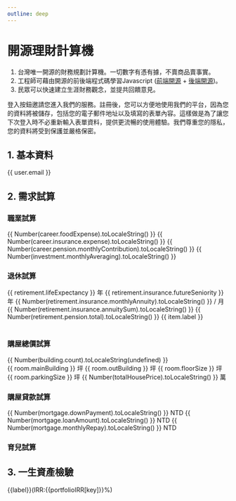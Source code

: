 ```yaml
---
outline: deep
---
```


# 開源理財計算機

1. 台灣唯一開源的財務規劃計算機。一切數字有憑有據，不賣商品賣事實。
2. 工程師可藉由開源的前後端程式碼學習Javascript (<a href="https://github.com/Chuiantw1212/econ-sense-vitepress" target="_blank">前端開源</a> + <a href="https://github.com/Chuiantw1212/econ-sense-ap-fastify-typescript" target="_blank">後端開源</a>)。
3. 民眾可以快速建立生涯財務觀念，並提共回饋意見。

<el-dialog v-model="dialogVisible" title="登入" :fullscreen="isFullScreen">
    登入按鈕邀請您進入我們的服務。註冊後，您可以方便地使用我們的平台，因為您的資料將被儲存，包括您的電子郵件地址以及填寫的表單內容。這樣做是為了讓您下次登入時不必重新輸入表單資料，提供更流暢的使用體驗。我們尊重您的隱私，您的資料將受到保護並嚴格保密。
    <div v-if="!user.uid" id="firebaseui-auth-container"></div>
</el-dialog>

## 1. 基本資料

<el-card>
    <template #header>
      <div class="card-header card-header--custom">
        <span>基本資料</span>
        <el-button v-if="!user.uid" @click="openSignInDialog()">登入</el-button>
        <el-button v-else @click="signOut()">登出</el-button>
      </div>
    </template>
    <el-form ref="ruleFormRef" :model="profile" :rules="profileRules" label-width="auto">
        <el-row>
            <el-col v-if="user.photoURL" :span="12">
                <el-form-item :label="user.displayName">
                    <el-avatar :src="user.photoURL"></el-avatar>
                </el-form-item>
            </el-col>
            <el-col v-if="user.email" :span="12">
                <el-form-item label="註冊信箱">
                    <el-text>{{ user.email }}</el-text>
                </el-form-item>
            </el-col>
        </el-row>
        <el-row>
            <el-col :span="12">
                <el-form-item label="出生日期" prop="dateOfBirth">
                    <el-date-picker
                        v-model="profile.dateOfBirth"
                        type="date"
                        placeholder="選擇出生日期"
                        @change="handleDateOfBirthChanged()"
                    />
                </el-form-item>
            </el-col>
            <el-col :span="12">
                <el-form-item label="性別" prop="gender">
                    <el-select v-model="profile.gender" placeholder="請選擇" @change="handleGenderChanged()">
                        <el-option v-for="item in genders":key="item.value":label="item.label" :value="item.value"/>
                    </el-select>
                </el-form-item>
            </el-col>
        </el-row>
        <el-row>
            <el-col :span="12">
                <el-form-item label="試算年齡" prop="lifeExpectancy" @change="onAgeChaged()">
                    <el-input-number v-model="profile.age" :min="0" :max="120" :disabled="true"/>
                </el-form-item>
            </el-col>
            <el-col :span="12">
                <el-form-item label="預估餘命" prop="lifeExpectancy">
                    <el-input-number v-model="profile.lifeExpectancy" :min="0" :max="120" :disabled="true"/>
                </el-form-item>
            </el-col>
        </el-row>
    </el-form>
    <template #footer>
        <el-collapse>
            <el-collapse-item title="資料說明" name="1" :border="true">
                <ul>
                    <li>
                        預期餘命：<a href="https://data.gov.tw/dataset/39493" target="_blank">預期壽命推估</a>
                    </li>
                </ul>
            </el-collapse-item>
        </el-collapse>
    </template>
</el-card>

## 2. 需求試算
<!-- <el-checkbox
    v-model="checkAll"
    :indeterminate="isIndeterminate"
    @change="handleCheckAllChange"
>
    全選
</el-checkbox>
<el-checkbox-group v-model="checkedNeeds" @change="handleCheckedNeedsChange">
    <el-checkbox v-for="need in needs" :key="need" :value="need">
      {{ needLabelMap[need] }}
    </el-checkbox>
</el-checkbox-group> -->
<h3 v-if="checkedNeeds.includes('career')" id="_職業試算" tabindex="-1">職業試算</h3>
<el-card v-if="checkedNeeds.includes('career')">
    <el-form label-width="auto">
        <el-row>
            <el-col :span="12">
                <el-form-item label="本薪">
                    <el-input-number v-model="career.monthlySalary" :min="0"/>
                </el-form-item>
            </el-col>
            <el-col :span="12">
                <el-form-item label="伙食費">
                    <el-text>{{ Number(career.foodExpense).toLocaleString() }}</el-text>
                </el-form-item>
            </el-col>
        </el-row>
        <el-row>
            <el-col :span="12">
                <el-form-item label="勞保提繳工資">
                    <el-input-number v-model="career.insurance.salary" :min="0" :max="45800" @change="onInsuranceSalaryChanged()"/>
                </el-form-item>
            </el-col>
            <el-col :span="12">
                <el-form-item label="勞保勞工負擔">
                    <el-text>{{ Number(career.insurance.expense).toLocaleString() }}</el-text>
                </el-form-item>
            </el-col>
        </el-row>
        <el-row>
            <el-col :span="12">
                <el-form-item label="勞退提繳工資">
                    <el-input-number v-model="career.pension.salary" :min="0" :max="150000" @change="onPensionSalaryChanged()"/>
                </el-form-item>
            </el-col>
        </el-row>
        <el-row>
            <el-col :span="12">
                <el-form-item label="勞退自提率(%)">
                    <el-input-number v-model="career.pension.rate" @change="onRateChanged()" :min="0" :max="6"/>
                </el-form-item>
            </el-col>
            <el-col :span="12">
                <el-form-item label="勞退月提繳">
                    <el-text>{{ Number(career.pension.monthlyContribution).toLocaleString() }}</el-text>
                </el-form-item>
            </el-col>
        </el-row>
        <el-row>
            <el-col :span="12">
                <el-form-item label="月實領">
                    <el-input-number v-model="career.monthlyEAT" :min="0" @change="onMonthlyEATChanged()"/>
                </el-form-item>
            </el-col>
        </el-row>
        <el-row>
            <el-col :span="12">
                <el-form-item label="月支出">
                    <el-input-number v-model="career.monthlyExpense" :min="0" @change="onMonthlyExpenseChanged()"/>
                </el-form-item>
            </el-col>
            <el-col :span="12">
                <el-form-item label="月實領 - 月支出">
                    <el-text>{{ Number(investment.monthlyAveraging).toLocaleString() }}</el-text>
                </el-form-item>
            </el-col>
        </el-row>
    </el-form>
    <template #footer>
        <el-collapse>
            <el-collapse-item title="資料說明" name="1" :border="true">
                <ul>
                    <li>
                        月提繳查詢：<a href="https://www.bli.gov.tw/0013083.html" target="_blank">勞動部勞工保險局</a>
                    </li>
                </ul>
            </el-collapse-item>
        </el-collapse>
    </template>
</el-card>
<br v-if="checkedNeeds.includes('retirement')"/>
<h3 v-if="checkedNeeds.includes('retirement')" id="_退休試算" tabindex="-1">退休試算</h3>
<el-card v-if="checkedNeeds.includes('retirement')">
    <el-form label-width="auto">
        <el-row>
            <el-col :span="12">
                <el-form-item label="計畫退休年齡" prop="lifeExpectancy">
                    <el-input-number v-model="retirement.age" :min="60" :max="70" @change="onRetireAgeChanged()"/>
                </el-form-item>
            </el-col>
            <el-col :span="12">
                <el-form-item label="預估退休餘命" prop="retireLife">
                    <el-text>{{ retirement.lifeExpectancy }} 年</el-text>
                </el-form-item>
            </el-col>
        </el-row>
        <el-row>
            <el-col :span="12">
                <el-form-item label="勞保投保年資">
                    <el-input-number v-model="retirement.insurance.currentSeniority" :min="0" @change="oncurrentSeniorityChanged()"/>
                </el-form-item>
            </el-col>
            <el-col :span="12">
                <el-form-item label="預估退休年資">
                    <el-text>{{ retirement.insurance.futureSeniority }} 年</el-text>
                </el-form-item>
            </el-col>
        </el-row>
        <el-row>
            <el-col :span="12">
                <el-form-item label="預估勞保年金">
                    <el-text>{{ Number(retirement.insurance.monthlyAnnuity).toLocaleString() }}  / 月</el-text>
                </el-form-item>
            </el-col>
            <el-col :span="12">
                <el-form-item label="餘命x年金">
                    <el-text>{{ Number(retirement.insurance.annuitySum).toLocaleString() }}</el-text>
                </el-form-item>
            </el-col>
        </el-row>
        <el-row>
            <el-col :span="12">
                <el-form-item label="顧主提繳累計">
                    <el-input-number v-model="retirement.pension.employerContribution" :min="0" @change="onEmployerContributionChanged()"/>
                </el-form-item>
            </el-col>
            <el-col :span="12">
                <el-form-item label="個人提繳累計">
                    <el-input-number v-model="retirement.pension.employeeContrubution" :min="0" @change="onEmployeeContributionChanged()"/>
                </el-form-item>
            </el-col>
        </el-row>
        <el-row>
            <el-col :span="12">
                <el-form-item label="顧主提繳收益">
                    <el-input-number v-model="retirement.pension.employerContributionIncome" :min="0" @change="onEmployerContributionIncomeChanged()"/>
                </el-form-item>
            </el-col>
            <el-col :span="12">
                <el-form-item label="個人提繳收益">
                    <el-input-number v-model="retirement.pension.employeeContrubutionIncome" :min="0" @change="onEmployeeContributionIncomeChanged()"/>
                </el-form-item>
            </el-col>
        </el-row>
        <el-row>
            <el-col :span="12">
                <el-form-item label="勞退十年收益率">
                    <el-input-number v-model="retirement.pension.tenYearsIRR" :min="0"/>
                </el-form-item>
            </el-col>
            <el-col :span="12">
                <el-form-item label="預估勞退一次領總額">
                    <el-text>{{ Number(retirement.pension.total).toLocaleString() }}</el-text>
                </el-form-item>
            </el-col>
        </el-row>
        <el-row>
            <el-col :span="24">
                <el-form-item label="退休品質">
                    <el-radio-group v-model="retirement.level" @change="onRetirementLevelChanged()">
                        <el-radio v-for="(item, key) in retirementQuartile" :value="key+1">{{ item.label }}</el-radio>
                    </el-radio-group>
                </el-form-item>
            </el-col>
            <el-col :span="23">
                <el-form-item label="退休年支出">
                    <el-slider v-model="retirement.percentileRank" :marks="expenseQuartileMarks" :disabled="true"/>
                </el-form-item>
            </el-col>
        </el-row>
        <br/>
        <canvas id="pensionChart"></canvas>
    </el-form>
    <template #footer>
        <el-collapse>
            <el-collapse-item title="資料說明" name="1" :border="true">
                <ul>
                    <li>
                        勞保勞退查詢：<a href="https://edesk.bli.gov.tw/me/#/na/login">勞保局E化服務系統</a>
                    </li>
                    <li>
                        勞退收益率：<a href="https://www.pension.org.tw/index.php/2018-10-03-15-11-09/2019-02-13-00-01-00" target="_blank">中華民國退休基金協會</a>
                    </li>
                    <li>資料來源：
                        <a href="https://www.stat.gov.tw/News_Content.aspx?n=3908&s=231908">
                            主計總處統計專區 家庭收支調查 統計表 調查報告 平均每戶家庭收支按家庭組織型態別分
                        </a>
                    </li>
                </ul>
                <table class="table">
                    <tr>
                        <th>
                            <div>65歲及以上</div>
                            <div>按戶數五等分位組</div>
                        </th>
                        <th>1</th>
                        <th>2</th>
                        <th>3</th>
                        <th>4</th>
                        <th>5</th>
                    </tr>
                    <tr>
                        <td>平均每戶人數</td>
                        <td>1.62</td>
                        <td>1.98</td>
                        <td>2.22</td>
                        <td>2.64</td>
                        <td>3.07</td>
                    </tr>
                    <tr>
                        <td>消費支出</td>
                        <td>380,421</td>
                        <td>614,536</td>
                        <td>772,725</td>
                        <td>961,375</td>
                        <td>1,335,663</td>
                    </tr>
                    <tr>
                        <td>平均每人消費支出</td>
                        <td>234,827</td>
                        <td>310,371</td>
                        <td>348,074</td>
                        <td>364,157</td>
                        <td>435,069</td>
                    </tr>
                </table>
            </el-collapse-item>
        </el-collapse>
    </template>
</el-card>
<br v-if="checkedNeeds.includes('housing')"/>
<h3 v-if="checkedNeeds.includes('housing')" id="_購屋總價試算" tabindex="-1">購屋總價試算</h3>
<el-card v-if="checkedNeeds.includes('housing')">
    <el-form ref="ruleFormRef" v-loading="buildingLoading" :model="building" :rules="buildingRules" label-width="auto">
        <el-row>
            <el-col :span="12">
                <el-form-item label="居住縣市" prop="county">
                    <el-select v-model="building.county" placeholder="請選擇" @change="onCountyChanged()">
                        <el-option v-for="item in counties":key="item.value":label="item.label" :value="item.value"/>
                    </el-select>
                </el-form-item>
            </el-col>
            <el-col :span="12">
                <el-form-item label="行政區" prop="town">
                    <el-select v-model="building.town" placeholder="請選擇" :disabled="!building.county" @change="onTownChanged()">
                        <el-option v-for="item in towns":key="item.value":label="item.label" :value="item.value"/>
                    </el-select>
                </el-form-item>
            </el-col>
        </el-row>
        <el-row>
            <el-col :span="12">
                <el-form-item label="建物類別" prop="buildingType">
                    <el-select v-model="building.buildingType" placeholder="請選擇" :disabled="!building.town"  @change="onBuildingTypeChanged()">
                        <el-option label="不限" value=""></el-option>
                        <el-option v-for="item in buildingTypes":key="item.value":label="item.label" :value="item.value"/>
                    </el-select>
                </el-form-item>
            </el-col>
            <el-col :span="12">
                <el-form-item label="屋齡[年]" prop="buildingAge">
                    <el-select v-model="building.buildingAge" placeholder="請選擇" :disabled="!building.town" @change="onBuildingAgeChanged()">
                        <el-option label="不限" value=""></el-option>
                        <el-option v-for="item in buildingAges":key="item.value":label="item.label" :value="item.value"/>
                    </el-select>
                </el-form-item>
            </el-col>
            <el-col :span="12">
                <el-form-item label="含車位" prop="hasParking">
                    <el-select v-model="building.hasParking" placeholder="請選擇" @change="onHasParkingChanged()">
                        <el-option label="不限" value=""></el-option>
                        <el-option v-for="item in hasParkingOptions":key="item.value":label="item.label" :value="item.value"/>
                    </el-select>
                </el-form-item>
            </el-col>
            <el-col :span="12">
                <el-form-item label="資料筆數" prop="unitPrice">
                    <el-text>{{ Number(building.count).toLocaleString(undefined) }}</el-text>
                </el-form-item>
            </el-col>
        </el-row>
        <el-row>
            <el-col :span="23">
                <el-form-item label="單價(萬/坪)" prop="unitPrice">
                    <el-slider v-model="buildingUnitPrice" :min="building.pr25" :max="building.pr75" :marks="unitPriceMarks" :disabled="!building.average" @change="calculateTotalPrice()"/>
                </el-form-item>
            </el-col>
        </el-row>
    </el-form>
    <br/>
    <el-form ref="ruleFormRef" :model="room" :rules="roomRules" label-width="auto">
        <el-row>
            <el-col :span="12">
                <el-form-item label="雙人房數量">
                    <el-input-number v-model="room.doubleBedRoom" :min="0" @change="calculateFloorSize()"/>
                </el-form-item>
            </el-col>
            <el-col :span="12">
                <el-form-item label="單人房數量">
                    <el-input-number v-model="room.singleBedRoom" :min="0" @change="calculateFloorSize()"/>
                </el-form-item>
            </el-col>
        </el-row>
        <el-row>
            <el-col :span="12">
                <el-form-item label="餐廳+客廳">
                    <el-input-number v-model="room.diningRoom" :min="1" @change="calculateFloorSize()"/>
                </el-form-item>
            </el-col>
            <el-col :span="12">
                <el-form-item label="衛浴數量">
                    <el-input-number v-model="room.bathroom" :min="1" @change="calculateFloorSize()"/>
                </el-form-item>
            </el-col>
        </el-row>
        <el-row>
            <!-- <el-col :span="12">
                <el-form-item label="廚房">
                    <el-input-number v-model="room.kitchen" :disabled="true" :min="1" @change="calculateFloorSize()"/>
                </el-form-item>
            </el-col> -->
            <el-col :span="12">
                <el-form-item label="公設比(%)" >
                    <el-input-number v-model="room.publicRatio" :min="0" @change="calculateFloorSize()"/>
                </el-form-item>
            </el-col>
        </el-row>
        <el-row>
            <el-col :span="12">
                <el-form-item label="預估主建實坪" prop="floorSize">
                    <el-text>{{ room.mainBuilding }} 坪</el-text>
                </el-form-item>
            </el-col>
            <el-col :span="12">
                <el-form-item label="預估附屬建物" prop="floorSize">
                    <el-text>{{ room.outBuilding }} 坪</el-text>
                </el-form-item>
            </el-col>
        </el-row>
        <el-row>
            <el-col :span="12">
                <el-form-item label="預估權狀坪數" prop="floorSize">
                    <el-text>{{ room.floorSize }} 坪</el-text>
                </el-form-item>
            </el-col>
            <el-col v-if="building.hasParking" :span="12">
                <el-form-item label="預估車位權狀" prop="floorSize">
                    <el-text>{{ room.parkingSize }} 坪</el-text>
                </el-form-item>
            </el-col>
        </el-row>
        <el-form-item label="總價" prop="unitPrice">
            <el-text>{{ Number(totalHousePrice).toLocaleString() }} 萬</el-text>
        </el-form-item>
    </el-form>
    <template #footer>
        <el-collapse>
            <el-collapse-item title="資料說明" name="1" :border="true">
                單價資料來源：<a href="https://www.jcic.org.tw/openapi/swagger/index.html" target="_blank">財團法人金融聯合徵信中心 OpenAPI
                </a>
                <table class="table">
                    <tr>
                        <th>空間</th>
                        <th>參考平方公尺</th>
                        <th>參考依據</th>
                    </tr>
                    <tr>
                        <td>雙人房</td>
                        <td>19</td>
                        <td>
                            <a href="https://law.moj.gov.tw/LawClass/LawSingle.aspx?pcode=K0110021&flno=13" target="_blank">
                                觀光旅館建築及設備標準
                            </a>
                        </td>
                    </tr>
                    <tr>
                        <td>單人房</td>
                        <td>13</td>
                        <td>
                            <a href="https://law.moj.gov.tw/LawClass/LawSingle.aspx?pcode=K0110021&flno=13" target="_blank">
                                觀光旅館建築及設備標準
                            </a>
                        </td>
                    </tr>
                    <tr>
                        <td>衛浴</td>
                        <td>4</td>
                        <td>
                            <a href="https://law.moj.gov.tw/LawClass/LawSingle.aspx?pcode=D0070115&flno=295" target="_blank">
                                建築技術規則建築設計施工編
                            </a>
                        </td>
                    </tr>
                    <tr>
                        <td>廚房</td>
                        <td>2~4</td>
                        <td>
                            <a href="https://www.pro360.com.tw/category/kitchen_decorating#:~:text=%E4%B8%8D%E5%90%8C%E7%9A%84%E5%BB%9A%E5%85%B7%E9%85%8D%E7%BD%AE%E5%B0%8D,%E8%BC%83%E5%A5%BD%E7%9A%84%E4%BD%BF%E7%94%A8%E9%AB%94%E9%A9%97%E3%80%82" target="_blank">
                                廚房空間如何規劃？廚房設計4大攻略及範例圖片參考｜PRO360達人網
                            </a>
                        </td>
                    </tr>
                    <tr>
                        <td>餐廳+客廳</td>
                        <td>1/人</td>
                        <td>
                            <a href="https://law.moj.gov.tw/LawClass/LawSingle.aspx?pcode=N0060009&flno=322" target="_blank">
                                職業安全衛生設施規則
                            </a>
                        </td>
                    </tr>
                    <tr>
                        <td>其他室內空間</td>
                        <td>30</td>
                        <td>
                            <a href="https://law.moj.gov.tw/LawClass/LawSingle.aspx?pcode=H0070037&flno=10" target="_blank">
                                幼兒園及其分班基本設施設備標準
                            </a>
                        </td>
                    </tr>
                    <tr>
                        <td>陽台</td>
                        <td>10%</td>
                        <td>
                            <a href="https://law.moj.gov.tw/LawClass/LawSingleRela.aspx?PCODE=D0070115&FLNO=162&ty=L" target="_blank">
                                建築技術規則建築設計施工編
                            </a>
                        </td>
                    </tr>
                    <tr>
                        <td>車位</td>
                        <td>24.75</td>
                        <td>
                            <a href="https://tnews.cc/ur/newscon25045.htm" target="_blank">
                                研商「精進建物測繪登記相關業務」第 2 次會議紀錄
                            </a>
                        </td>
                    </tr>
                    <tr>
                        <td>公設比</td>
                        <td>預設35%</td>
                        <td>
                            <a href="https://www.google.com/search?q=%E5%85%AC%E8%A8%AD%E6%AF%94" target="_blank">
                                Google搜索
                            </a>
                        </td>
                    </tr>
                </table>
            </el-collapse-item>
        </el-collapse>
    </template>
</el-card>
<br v-if="checkedNeeds.includes('housing')"/>
<h3 v-if="checkedNeeds.includes('housing')" id="_購屋貸款試算" tabindex="-1">購屋貸款試算</h3>
<el-card v-if="checkedNeeds.includes('housing')">
    <el-form label-width="auto">
        <el-row>
            <el-col :span="12">
                <el-form-item label="計畫購屋年" @change="onBuyHouseYearChanged()">
                    <el-input-number v-model="mortgage.buyHouseYear" :min="2024" :max="2124"/>
                </el-form-item>
            </el-col>
            <el-col :span="12">
                <el-form-item label="預估利息(%)">
                    <el-input-number v-model="interestRate" :min="0"/>
                </el-form-item>
            </el-col>
        </el-row>
        <el-row>
            <el-col :span="12">
                <el-form-item label="貸款比例(%)">
                    <el-input-number v-model="mortgage.loanPercent" :min="0" :max="100"/>
                </el-form-item>
            </el-col>
            <el-col :span="12">
                <el-form-item label="貸款年期">
                    <el-input-number v-model="mortgage.loanTerm" :min="0" @change="calculateMortgate()"/>
                </el-form-item>
            </el-col>
        </el-row>
        <el-row>
            <el-col :span="12">
                <el-form-item label="預估頭期款" prop="floorSize">
                    <el-text>{{ Number(mortgage.downPayment).toLocaleString() }} NTD</el-text>
                </el-form-item>
            </el-col>
            <el-col :span="12">
                <el-form-item label="預估貸款" prop="floorSize">
                    <el-text>{{ Number(mortgage.loanAmount).toLocaleString() }} NTD</el-text>
                </el-form-item>
            </el-col>
        </el-row>
        <el-row>
            <el-col :span="12">
                <el-form-item label="每月還款金額" prop="floorSize">
                    <el-text>{{ Number(mortgage.monthlyRepay).toLocaleString() }} NTD</el-text>
                </el-form-item>
            </el-col>
            <!-- <el-col :span="12">
                <el-form-item label="預估貸款" prop="floorSize">
                    <el-text>{{ Number(mortgage.loanAmount).toLocaleString() }}</el-text>
                </el-form-item>
            </el-col> -->
        </el-row>
    </el-form>
    <template #footer>
        <el-collapse>
            <el-collapse-item title="資料說明" name="1" :border="true">
                預估利息：<a href="https://www.cbc.gov.tw/tw/lp-370-1.html" target="_blank">央行貼放利率
                </a>
            </el-collapse-item>
        </el-collapse>
    </template>
</el-card>
<br v-if="checkedNeeds.includes('parenting')"/>
<h3 v-if="checkedNeeds.includes('parenting')" id="_育兒試算" tabindex="-1">育兒試算</h3>
<el-card v-if="checkedNeeds.includes('parenting')">
    <el-form label-width="auto">
        <el-row>
            <el-col :span="12">
                <el-form-item label="平均月開支(隻/每年)">
                    <el-input-number v-model="parenting.childAnnualExpense" :min="0" @change="onChildMonthlyExpenseChanged()"/>
                </el-form-item>
            </el-col>
            <el-col :span="12">
                <el-form-item label="養到幾歲放生">
                    <el-input-number v-model="parenting.independantAge" :min="18" @change="onIndependantAgeChanged()"/>
                </el-form-item>
            </el-col>
        </el-row>
        <el-row>
            <el-col :span="12">
                <el-form-item label="第一隻出生年">
                    <el-input-number v-model="parenting.firstBornYear" :min="0" @change="onFirstBornYearChanged()"/>
                </el-form-item>
            </el-col>
            <el-col :span="12">
                <el-form-item label="第二隻出生年">
                    <el-input-number v-model="parenting.secondBornYear" :min="0" @change="onSecondBornYearChanged()"/>
                </el-form-item>
            </el-col>
        </el-row>
    </el-form>
    <template #footer>
        <el-collapse>
            <el-collapse-item title="資料說明" name="1" :border="true">
                因為缺少資料集或是相關api，故此部分資料會較為粗糙。
                <ul>
                    <li>資料來源：
                        <a href="https://www.stat.gov.tw/News_Content.aspx?n=3908&s=231908">
                            主計總處統計專區 家庭收支調查 統計表 調查報告 平均每戶家庭收支按家庭組織型態別分
                        </a>
                    </li>
                </ul>
                <table class="table">
                    <tr>
                        <th>2021年家庭組織</th>
                        <th>雙親</th>
                        <th>核心</th>
                    </tr>
                    <tr>
                        <td>平均每戶人數</td>
                        <td>2.00</td>
                        <td>3.62</td>
                    </tr>
                    <tr>
                        <td>平均每戶就業人數</td>
                        <td>0.70</td>
                        <td>1.85</td>
                    </tr>
                    <tr>
                        <td>消費支出</td>
                        <td>652,023</td>
                        <td>1,028,621</td>
                    </tr>
                    <tr>
                        <td colspan="3">
                            平均每位受扶養者帶來的支出： <br>
                            (核心消費支出 - 雙親消費支出) / (核心每戶人數 - 核心就業人數) = 212,767
                        </td>
                    </tr>
                </table>
            </el-collapse-item>
        </el-collapse>
    </template>
</el-card>

## 3. 一生資產檢驗

<el-card>
    <el-form label-width="auto">
        <el-row>
            <el-col>
                <el-form-item label="股債比">
                    <el-radio-group v-model="investment.allocation" @change="onAllocationChanged()">
                        <el-radio v-for="(label, key) in porfolioLabels" :value="key">{{label}}(IRR:{{portfolioIRR[key]}}%)</el-radio>
                    </el-radio-group>
                </el-form-item>
            </el-col>
        </el-row>
        <el-row>
            <el-col :span="12">
                <el-form-item label="已備資產" @change="onAssetChanged()">
                    <el-input-number v-model="investment.assetAmount" :min="0"/>
                </el-form-item>
            </el-col>
            <el-col :span="12">
                <el-form-item label="月實領 - 月支出" @change="onIncomeChanged()">
                    <el-input-number v-model="investment.monthlyAveraging" :min="0" :disabled="true"/>
                </el-form-item>
            </el-col>
        </el-row>
        <canvas id="assetChart"></canvas>
        <el-row>
            <el-col>
            </el-col>
        </el-row>
    </el-form>
    <template #footer>
        <el-collapse>
            <el-collapse-item title="資料說明" name="1" :border="true">
                <table class="table">
                    <tr>
                        <th>參考標的</th>
                        <th>股債比</th>
                        <th>來源網址</th>
                    </tr>
                    <tr>
                        <td>AOA</td>
                        <td>股8債2</td>
                        <td>
                            <a href="https://www.ishares.com/us/products/239729/ishares-aggressive-allocation-etf" target="_blank">
                                來源網址
                            </a>
                        </td>
                    </tr>
                    <tr>
                        <td>AOR</td>
                        <td>股6債4</td>
                        <td>
                            <a href="https://www.ishares.com/us/products/239756/ishares-growth-allocation-etf" target="_blank">
                                來源網址
                            </a>
                        </td>
                    </tr>
                    <tr>
                        <td>AOM</td>
                        <td>股4債6</td>
                        <td>
                            <a href="https://www.ishares.com/us/products/239765/ishares-moderate-allocation-etf" target="_blank">
                                來源網址
                            </a>
                        </td>
                    </tr>
                    <tr>
                        <td>AOK</td>
                        <td>股2債8</td>
                        <td>
                            <a href="https://www.ishares.com/us/products/239733/ishares-conservative-allocation-etf" target="_blank">
                                來源網址
                            </a>
                        </td>
                    </tr>
                </table>
            </el-collapse-item>
        </el-collapse>
    </template>
</el-card>

<script setup>
/**
 * Warning: FirebaseUI is not currently compatible with the v9 modular SDK. The v9 compatibility layer (specifically, the * app-compat and auth-compat packages) permits the usage of FirebaseUI alongside v9, but without the app size reduction * and other benefits of the v9 SDK.
 * https://firebase.google.com/docs/auth/web/firebaseui
 * https://firebase.google.com/docs/web/modular-upgrade
 */
/**
 * FirebaseUI for Web — Auth
 * https://firebaseopensource.com/projects/firebase/firebaseui-web/
 */
import firebase from 'firebase/compat/app';
import * as firebaseui from 'firebaseui'
import { onMounted, ref, reactive, watch, nextTick, shallowRef, onBeforeUnmount, computed } from 'vue'
import { ElMessage, ElMessageBox } from 'element-plus'
import Chart from 'chart.js/auto';
// 設定檔案
const dialogVisible = ref(false)
const isFullScreen = ref(false)
const user = reactive({
    displayName: '註冊用戶',
    email: '',
    photoURL: '',
    uid: ''
})
const counties = ref([])
const townMap = reactive({})
const buildingTypes = ref([])
const buildingAges = ref([])
const genders = ref([])
const retirementQuartile = ref([])
const interestRate = ref(0)
const portfolioIRR = reactive({})
const porfolioLabels = reactive({
    aoa: '股8債2',
    aor: '股6債4',
    aom: '股4債6',
    aok: '股2債8',
})
const currentYear = new Date().getFullYear()
onMounted(async () => {
    initializeApp()
    setSelecOptions()
    calculateFloorSize()
    window.addEventListener('resize', onResize)
})
onBeforeUnmount(() => {
    window.removeEventListener('resize', onResize)
})
function onResize() {
    isFullScreen.value = window.innerWidth < 768
}
async function initializeApp () {
    await firebase.initializeApp({
        apiKey: "AIzaSyDzxiXnAvtkAW5AzoV-CsBLNbryVJZrGqI",
        authDomain: "econ-sense-9a250.firebaseapp.com",
        projectId: "econ-sense-9a250",
        storageBucket: "econ-sense-9a250.appspot.com",
        messagingSenderId: "449033690264",
        appId: "1:449033690264:web:f5e419118030eb3afe44ed",
        measurementId: "G-19NFT8GVCZ"
    })
    firebase.auth().onAuthStateChanged(function(firebaseUser) {
        if(!firebaseUser) {
            return
        }
        const { displayName = '註冊用戶', email, photoURL, uid } = firebaseUser
        user.photoURL = photoURL
        user.uid = uid
        user.email = email
        user.displayName = displayName
        dialogVisible.value = false
    })
}
async function setSelecOptions() {
    try {
        const selectRes = await fetch(`${import.meta.env.VITE_BASE_URL}/select`)
        const selectResJson = await selectRes.json()
        counties.value = selectResJson.counties || []
        buildingTypes.value = selectResJson.buildingTypes || []
        buildingAges.value = selectResJson.buildingAges || []
        genders.value = selectResJson.genders || []
        retirementQuartile.value = selectResJson.retirementQuartile || []
        Object.assign(townMap, selectResJson.townMap)

        const bankConfigRes = await fetch(`${import.meta.env.VITE_BASE_URL}/bank/config`)
        const bankConfigResJson = await bankConfigRes.json()
        interestRate.value = bankConfigResJson.interestRate
        Object.assign(portfolioIRR, bankConfigResJson.portfolioIRR)
    }
    catch (error) {
        // https://element-plus.org/en-US/component/message-box.html#message-box
        ElMessageBox.alert(error.message, {
        confirmButtonText: '回講座排程',
        callback: (action) => {
                window.location.replace('/calendar');
            },
        })
    }
    await calculateLifeExpectancy()
    // 職業
    calculateInsuranceExpense()
    calculateCareerPensionTotal()
    calculateMonthlyAveraging()
    // 退休
    calculateFutureSeniority()
    calculateRetirementQuartileMarks()
    // 買房
    if(building.county) {
        towns.value = townMap[building.county]
    }
    await getUnitPrice()
    calculateMortgate()
    // 建立資產表
    createLifeAssetChart()
}
function openSignInDialog() {
    dialogVisible.value = true
    nextTick(() => {
        const uiConfig = {
            signInOptions: [
                firebase.auth.GoogleAuthProvider.PROVIDER_ID,
                firebase.auth.EmailAuthProvider.PROVIDER_ID,
            ],
            signInFlow: 'popup',
            // Terms of service url.
            tosUrl: 'https://storage.googleapis.com/public.econ-sense.com/Terms%20of%20Use.pdf',
            // Privacy policy url.
            privacyPolicyUrl: 'https://storage.googleapis.com/public.econ-sense.com/Privacy%20Policy%20for%20Econ-Sense.com.pdf'
        };
        // https://stackoverflow.com/questions/47589209/error-in-mounted-hook-error-an-authui-instance-already-exists
        if(firebaseui.auth.AuthUI.getInstance()) {
            const ui = firebaseui.auth.AuthUI.getInstance()
            ui.start('#firebaseui-auth-container', uiConfig)
        } else {
            const ui = new firebaseui.auth.AuthUI(firebase.auth())
            ui.start('#firebaseui-auth-container', uiConfig)
        }
    })
}
async function signOut() {
    const result = await firebase.auth().signOut()
    for(let key in user) {
        user[key] = ''
    }
}
// 基本資料
const profile = reactive({
    dateOfBirth: '1990-12-12',
    gender: 'M',
    age: 0,
    lifeExpectancy: 0,
})
const profileRules = reactive({
    dateOfBirth:{ required: true, message: '請選擇', },
    gender: { required: true, message: '請選擇', },
})
function handleDateOfBirthChanged() {
    calculateLifeExpectancy()
}
function handleGenderChanged() {
    calculateLifeExpectancy()
}
function onAgeChaged() {
    calculateRetireLife()
    calculateFutureSeniority()
    calculateRetirementPensionTotal()
}
async function calculateLifeExpectancy() {
    const { dateOfBirth, gender, age } = profile
    if(dateOfBirth && gender){
        const ceYear = new Date().getFullYear()
        const yearOfBirth =  new Date(dateOfBirth).getFullYear()
        const calculateAge = ceYear - yearOfBirth
        const res = await fetch(`${import.meta.env.VITE_BASE_URL}/calculate/lifeExpectancy`, {
            method: 'post',
            body: JSON.stringify({
                ceYear,
                age: calculateAge,
                gender,
            }),
            headers: {'Content-Type': 'application/json'}
        })

        profile.age = calculateAge
        profile.lifeExpectancy = await res.json()
        calculateRetireLife()
        calculateRetirementPensionTotal()
    }
}
// 需求分析
const checkAll = ref(false)
const isIndeterminate = ref(true)
const needs = ['career','retirement', 'housing', 'parenting',]
const checkedNeeds = ref(['career', 'retirement', 'housing', 'parenting',])
const needLabelMap = {
    housing: '購屋',
    parenting: '育兒',
    retirement: '退休',
}
const handleCheckAllChange = (val) => {
  checkedNeeds.value = val ? needs : []
  isIndeterminate.value = false
}
const handleCheckedNeedsChange = (value) => {
  const checkedCount = value.length
  checkAll.value = checkedCount === needs.length
  isIndeterminate.value = checkedCount > 0 && checkedCount < needs.length
}
// 職業試算
const career = reactive({
    monthlySalary: 70000,
    foodExpense: 3000,
    insurance: {
        salary: 45800,
        expense: 0,
    },
    pension: {
        salary: 76500,
        rate: 6,
        monthlyContribution: 0,
    },
    monthlyEAT: 63000,
    monthlyExpense: 36000,
})
function onInsuranceSalaryChanged() {
    calculateInsuranceExpense()
    calculateMonthlyAnnuity()
}
function calculateInsuranceExpense() {
    const { salary, } = career.insurance
    const insuranceRate = 12 / 100
    const premiumRate =  20 / 100
    career.insurance.expense = Math.ceil(salary * insuranceRate * premiumRate)
}
function onPensionSalaryChanged() {
    calculateCareerPensionTotal()
}
function onRateChanged() {
    calculateCareerPensionTotal()
}
function calculateCareerPensionTotal() {
    const { salary, rate } = career.pension
    const maxContribution = Math.min(salary, 150000)
    career.pension.monthlyContribution = Math.floor(maxContribution * (6 + rate) / 100) 
    calculateRetirementPensionTotal()
}
function onMonthlyEATChanged() {
    calculateMonthlyAveraging()
}
function onMonthlyExpenseChanged() {
    calculateMonthlyAveraging()
}
function calculateMonthlyAveraging() {
    const { monthlyEAT, monthlyExpense } = career
    investment.monthlyAveraging = monthlyEAT - monthlyExpense
}
// 退休試算
const retirement = reactive({
    age: 60,
    lifeExpectancy: 0,
    insurance: {
        currentSeniority: 6.9,
        futureSeniority: 0,
        monthlyAnnuity: 0,
    },
    pension: {
        employerContribution: 250609,
        employerContributionIncome: 45571,
        employeeContrubution: 137264,
        employeeContrubutionIncome: 10308,
        tenYearsIRR: 4.76,
        total: 0,
    },
    level: 3,
    percentileRank: 50,
    monthlyExpense: 50,
})
let pensionChartInstance = ref(null)
const expenseQuartileMarks = reactive({})
function onRetireAgeChanged() {
    calculateRetireLife()
    calculateFutureSeniority()
    calculateRetirementPensionTotal()
}
function oncurrentSeniorityChanged() {
    calculateFutureSeniority()
}
function calculateFutureSeniority() {
    const { currentSeniority } = retirement.insurance
    retirement.insurance.futureSeniority = Number(Number(currentSeniority + retirement.age - profile.age).toFixed(1))
    calculateMonthlyAnnuity()
}
function calculateMonthlyAnnuity() {
    const { salary } = career.insurance
    const { age, lifeExpectancy } = retirement
    const { futureSeniority, } = retirement.insurance
    const ageModifier = 1 + (retirement.age - 65) * 0.04
    const formulaOne = (salary * futureSeniority * 0.775 / 100 + 3000) * ageModifier
    const formulaTwo = (salary * futureSeniority * 1.55 / 100) * ageModifier
    retirement.insurance.monthlyAnnuity = Math.floor(Math.max(formulaOne, formulaTwo))
    retirement.insurance.annuitySum = Math.floor(retirement.insurance.monthlyAnnuity * 12 * lifeExpectancy)
}
function onEmployerContributionChanged() {
    calculateRetirementPensionTotal()
}
function onEmployeeContributionChanged() {
    calculateRetirementPensionTotal()
}
function onEmployerContributionIncomeChanged() {
    calculateRetirementPensionTotal()
}
function onEmployeeContributionIncomeChanged() {
    calculateRetirementPensionTotal()
}
function calculateRetirementPensionTotal() {
    const { employerContribution, employeeContrubution, employerContributionIncome, employeeContrubutionIncome, tenYearsIRR } = retirement.pension

    let pv = employerContribution + employeeContrubution + employerContributionIncome + employeeContrubutionIncome
    const n = retirement.age - profile.age
    const irr = tenYearsIRR
    const pmt = career.pension.monthlyContribution * 12
    let fv = 0 // fv = pv * irr + pmt

    const labels = []
    const datasetData = []
    for(let i = 0;i < n; i++) {
        labels.push(currentYear + i)
        datasetData.push(pv)
        retirement.pension.total = fv

        // 計算複利終值
        fv = Math.floor(pv * (1 + irr / 100) + pmt)
        pv = fv
    }
    const chartData = {
        datasets: [
            {
                label: '退休金累積試算',
                data: datasetData,
            }
        ],
        labels
    }

    if(pensionChartInstance.value) {
        pensionChartInstance.value.data = chartData
        pensionChartInstance.value.update()
        return
    }

    const ctx = document.getElementById('pensionChart')
    const chartInstance = new Chart(ctx, {
        type: 'bar',
        data: chartData
    })
    pensionChartInstance = shallowRef(chartInstance)
}
function onRetirementLevelChanged() {
    const { level } = retirement
    const selectedItem = retirementQuartile.value[level - 1]
    retirement.percentileRank = level * 20 - 10
    retirement.monthlyExpense = selectedItem.value
}
async function calculateRetireLife() {
    retirement.lifeExpectancy =  Number(Number(profile.age + profile.lifeExpectancy - retirement.age).toFixed(2))
}
// 購屋分析
const building = reactive({
    county: 'A',
    town: '63000110',
    buildingType: '',
    buildingAge: '',
    hasParking: '',
    count: 0,
    pr25: 0,
    pr75: 100,
    average: 0,
})
const buildingUnitPrice = ref(0)
let unitPriceMarks = reactive({
    0: 'PR25：？',
    100: 'PR75：？'
})
const buildingLoading = ref(false)
const towns = ref([])
const hasParkingOptions = ref([
    { label: '含', value: true },
    { label: '不含', value: false},
])
const buildingRules = reactive({
    county: { required: true, message: '請選擇', },
    town: { required: true, message: '請選擇', },
})
function onCountyChanged() {
    building.town = ''
    towns.value = []
    if(building.county) {
        towns.value = townMap[building.county]
    }
    getUnitPrice()
}
function onTownChanged() {
    getUnitPrice()
}
function onBuildingTypeChanged() {
    getUnitPrice()
}
function onBuildingAgeChanged() {
    getUnitPrice()
}
function onHasParkingChanged() {
    getUnitPrice()
}
async function getUnitPrice() {
    const {county, town, buildingType, buildingAge} = building
    if(county && town) {
        buildingLoading.value = true
        const res = await fetch(`${import.meta.env.VITE_BASE_URL}/calculate/unitPrice`, {
            method: 'post',
            body: JSON.stringify(building),
            headers: {'Content-Type': 'application/json'}
        })
        buildingLoading.value = false
        const resJson = await res.json()
        Object.assign(building, resJson)

        const { pr25, pr75, average } = resJson
        if(!average) {
            ElMessage('資料筆數過少，請調整查詢條件')
            return
        }
        unitPriceMarks = {}
        unitPriceMarks[pr25] = `PR25: ${pr25}`
        unitPriceMarks[pr75] = `PR75: ${pr75}`
        unitPriceMarks[average] = `平均：${average}`
        buildingUnitPrice.value = average
        calculateTotalPrice()
    }
}
// 購屋分析2
const room = reactive({
    doubleBedRoom: 1,
    singleBedRoom: 2,
    bathroom: 2,
    diningRoom: 1,
    publicRatio: 35,
    mainBuilding: 0,
    outBuilding: 0,
    floorSize: 0,
    parkingSize: 0,
})
const totalHousePrice = ref(0)
const roomRules = {
    doubleBedRoom: { required: true, message: '請選擇', },
    singleBedRoom: { required: true, message: '請選擇', },
    bathroom:  { required: true, message: '請選擇', },
    publicRatio: { required: true, message: '請選擇', },
}
function calculateFloorSize() {
    const { doubleBedRoom, singleBedRoom, bathroom, diningRoom, publicRatio } = room

    const fortmatRatio = 0.3025
    const baseInteriorSize = 30 * fortmatRatio
    const doubleRoomSize = doubleBedRoom * 19 * fortmatRatio
    const singleRoomSize = singleBedRoom * 13 * fortmatRatio
    const bathRoomSize = bathroom * 4 * fortmatRatio
    const headCount = 2 * doubleBedRoom + singleBedRoom
    const diningTableSize = Math.max(2, headCount) * diningRoom *  fortmatRatio

    // 主建物只包含室內空間
    room.mainBuilding = Number(Number(baseInteriorSize + doubleRoomSize + singleRoomSize + bathRoomSize + diningTableSize).toFixed(2))

    // 附屬建築比如陽台
    const balcanyPercent = 0.1 // 10%
    room.outBuilding = Number(Number(room.mainBuilding * balcanyPercent).toFixed(2))

    // 公設比計算
    const publicRatioPercent = 1 + publicRatio / 100

    // 停車位權狀
    const parkingSize = 24.75 * fortmatRatio * publicRatioPercent
    room.parkingSize = Number(Number(parkingSize).toFixed(2))

    // 權狀坪數
    let floorSize = (room.mainBuilding + room.outBuilding) * publicRatioPercent
    if(building.hasParking) {
        floorSize += room.parkingSize
    }
    room.floorSize = Number(Number(floorSize).toFixed(2))
    calculateTotalPrice()
}
function calculateTotalPrice() {
    if(buildingUnitPrice.value && room.floorSize){
        const beforeFormatPrice =  Number(buildingUnitPrice.value) * Number(room.floorSize)
        totalHousePrice.value = Number(beforeFormatPrice.toFixed(2))
        calculateMortgate()
    }
}
// 房屋貸款試算
const mortgage = reactive({
    loanPercent: 70,
    downPayment: 0,
    loanAmount: 0,
    loanTerm: 30,
    monthlyRepay: 0,
    buyHouseYear: currentYear + 10,
})
function calculateMortgate() {
    if(!totalHousePrice.value){
        return
    }

    const loanAmount = totalHousePrice.value *　mortgage.loanPercent * 100
    const downPayment = totalHousePrice.value * 10000 - mortgage.loanAmount
    mortgage.loanAmount = loanAmount
    mortgage.downPayment = downPayment

    /**
     * 本息平均攤還
     * https://zh.wikipedia.org/zh-tw/%E6%9C%AC%E6%81%AF%E5%B9%B3%E5%9D%87%E6%94%A4%E9%82%84
     */
    const monthlyInterestRate = interestRate.value / 100 / 12
    const monthCount = mortgage.loanTerm * 12

    const part = Math.pow(1 + monthlyInterestRate, monthCount)
    const fraction = part * monthlyInterestRate
    const deno = part - 1

    const averageRepayRate = fraction /  deno
    mortgage.monthlyRepay = loanAmount * averageRepayRate
}
// 育兒試算
const parenting = reactive({
    childAnnualExpense: 212767,
    independantAge: 22,
    firstBornYear: 0,
    secondBornYear: 0,
})
function onChildMonthlyExpenseChanged() {
    createLifeAssetChart()
}
function onIndependantAgeChanged() {
    createLifeAssetChart()
}
function onFirstBornYearChanged() {
    createLifeAssetChart()
}
function onSecondBornYearChanged() {
    createLifeAssetChart()
}
// 投資試算
const investment = reactive({
    allocation: 'aoa',
    assetAmount: 1000000,
    monthlyAveraging: 70000,
})
let investmentChartInstance = ref(null)
function calculateRetirementQuartileMarks() {
    retirementQuartile.value.forEach((item, index) => {
        const { value } = item
        const percentileRank = (index + 1) * 20 - 10
        expenseQuartileMarks[percentileRank] = Number(value).toLocaleString()
    })
}
function onAllocationChanged() {
    createLifeAssetChart()
}
function onAssetChanged() {
    createLifeAssetChart()
}
function onIncomeChanged() {
    createLifeAssetChart()
}
function onBuyHouseYearChanged() {
    createLifeAssetChart()
}
function createLifeAssetChart() {
    let pv = investment.assetAmount
    const irr = portfolioIRR[investment.allocation]
    let fv = 0 // fv = pv * irr + pmt
    const labels = []
    const datasetData = []
    for(let year = currentYear;year < currentYear + profile.lifeExpectancy; year++) {
        labels.push(year)
        datasetData.push(pv)

        // 基本資料
        const { dateOfBirth } = profile
        const birthYear = new Date(dateOfBirth).getFullYear()

        // 影響存量重大事件
        const { buyHouseYear } = mortgage
        if (year === buyHouseYear) {
            pv -= mortgage.downPayment
        }

        let calculatedPmt = 0
        // 退休開支影響收入與支出
        const reitrementStartYear = birthYear + retirement.age
        if(year <= reitrementStartYear) {
            calculatedPmt = investment.monthlyAveraging * 12
        }
        // 房貸利息影響每月儲蓄
        const mortgageStartYear = buyHouseYear
        const mortgageEndYear = buyHouseYear + mortgage.loanTerm
        if(mortgageStartYear <= year && year < mortgageEndYear) {
            calculatedPmt -= mortgage.monthlyRepay * 12
        }
        // 育兒開支影響每月儲蓄
        const { firstBornYear, secondBornYear, independantAge, childAnnualExpense } = parenting
        const firstBornEndYear = firstBornYear + independantAge
        const secondBornEndYear = secondBornYear + independantAge
        if(currentYear <= firstBornYear && firstBornYear <= year && year < firstBornEndYear) {
            calculatedPmt -= childAnnualExpense
        }
        if(currentYear <= secondBornYear && secondBornYear && secondBornYear <= year && year < secondBornEndYear) {
            calculatedPmt -= childAnnualExpense
        }

        // 計算複利終值
        fv = pv * (1 + irr / 100) + calculatedPmt
        pv = fv
    }
    const chartData = {
        datasets: [
            {
                label: '一生資產試算',
                data: datasetData,
            }
        ],
        labels
    }

    if(investmentChartInstance.value) {
        investmentChartInstance.value.data = chartData
        investmentChartInstance.value.update()
        return
    }

    const ctx = document.getElementById('assetChart')
    const chartInstance = new Chart(ctx, {
        type: 'bar',
        data: chartData
    })
    investmentChartInstance = shallowRef(chartInstance)
}
</script>
<style lang="scss" scoped>
.card-header--custom {
    display: flex;
    align-items: center;
    justify-content: space-between;
}
.table {
    * {
        border-color: var(--el-border-color-light);
        color: var(--el-text-color-regular);
        background: white !important;
    }
}
:deep(.my-label) {
  background: white;
}
:deep(.my-content) {
  background: white;
}
</style>
